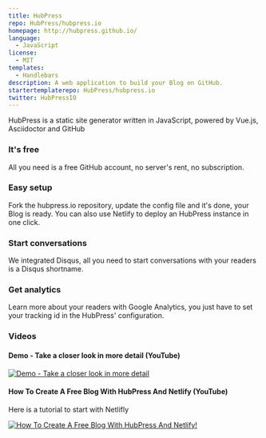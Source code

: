 ```yaml
---
title: HubPress
repo: HubPress/hubpress.io
homepage: http://hubpress.github.io/
language:
  - JavaScript
license:
  - MIT
templates:
  - Handlebars
description: A web application to build your Blog on GitHub.
startertemplaterepo: HubPress/hubpress.io
twitter: HubPressIO
---
```


HubPress is a static site generator written in JavaScript, powered by Vue.js, Asciidoctor and GitHub 

### It's free

All you need is a free GitHub account, no server's rent, no subscription.

### Easy setup

Fork the hubpress.io repository, update the config file and it's done, your Blog is ready. You can also use Netlify to deploy an HubPress instance in one click.

### Start conversations

We integrated Disqus, all you need to start conversations with your readers is a Disqus shortname.

### Get analytics

Learn more about your readers with Google Analytics, you just have to set your tracking id in the HubPress' configuration. 

### Videos

#### Demo - Take a closer look in more detail (YouTube)
[![Demo - Take a closer look in more detail](https://img.youtube.com/vi/7gP3i4tHlRM/0.jpg)](http://www.youtube.com/watch?v=7gP3i4tHlRM)

#### How To Create A Free Blog With HubPress And Netlify (YouTube)

Here is a tutorial to start with Netlifly

[![How To Create A Free Blog With HubPress And Netlify!](https://cloud.githubusercontent.com/assets/2006548/24294883/a6ecb052-1098-11e7-909e-1fa69a496e7d.png)](https://www.youtube.com/watch?v=mLPklM1w5-s)
